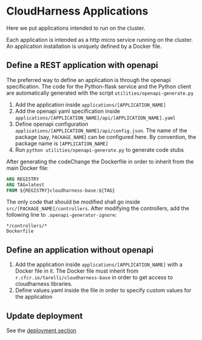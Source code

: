 # CloudHarness Applications

Here we put applications intended to run on the cluster.

Each application is intended as a http micro service running on the cluster.
An application installation is uniquely defined by a Docker file.

## Define a REST application with openapi
The preferred way to define an application is through the openapi specification. The code for the Python-flask service 
and the Python client
are automatically generated with the script `utilities/openapi-generate.py`

1. Add the application inside `applications/[APPLICATION_NAME]`
1. Add the openapi yaml specification inside `applications/[APPLICATION_NAME]/api/[APPLICATION_NAME].yaml`
1. Define openapi configuration `applications/[APPLICATION_NAME]/api/config.json`. The name of the package (say,
`PACKAGE_NAME`) can be configured here. By convention, the package name is `[APPLICATION_NAME]`
1. Run `python utilities/openapi-generate.py` to generate code stubs

After generating the codeChange the Dockerfile in order to inherit from the main Docker file:

```dockerfile
ARG REGISTRY
ARG TAG=latest
FROM ${REGISTRY}cloudharness-base:${TAG}
```

The only code that should be modified shall go inside `src/[PACKAGE_NAME]/controllers`.
After modifying the controllers, add the following line to `.openapi-generator-ignore`:

```
*/controllers/*
Dockerfile
```

## Define an application without openapi
1. Add the application inside `applications/[APPLICATION_NAME]` with a Docker file in it. The Docker file must inherit
from `r.cfcr.io/tarelli/cloudharness-base` in order to get access to cloudharness libraries.
1. Define values.yaml inside the file in order to specify custom values for the application


## Update deployment

See the [deployment section](../deployment/README.md)